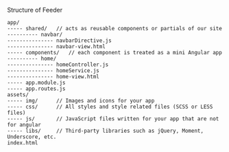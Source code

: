 Structure of Feeder

    app/
    ----- shared/   // acts as reusable components or partials of our site
    ---------- navbar/
    --------------- navbarDirective.js
    --------------- navbar-view.html
    ----- components/   // each component is treated as a mini Angular app
    ---------- home/
    --------------- homeController.js
    --------------- homeService.js
    --------------- home-view.html
    ----- app.module.js
    ----- app.routes.js
    assets/
    ----- img/      // Images and icons for your app
    ----- css/      // All styles and style related files (SCSS or LESS files)
    ----- js/       // JavaScript files written for your app that are not for angular
    ----- libs/     // Third-party libraries such as jQuery, Moment, Underscore, etc.
    index.html